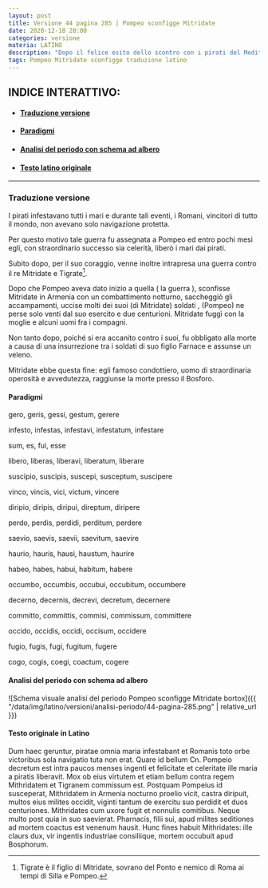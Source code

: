 ```yaml
---
layout: post
title: Versione 44 pagina 285 | Pompeo sconfigge Mitridate
date: 2020-12-18 20:00
categories: versione
materia: LATINO
description: "Dopo il felice esito dello scontro con i pirati del Mediterraneo, Pompeo riceve l' incarico della guerra contro Mitridate, re del Ponto. Versione proveniente dal libro Il mio Latino."
tags: Pompeo Mitridate sconfigge traduzione latino
---
```


<div class="nottoprint" markdown="1">

## INDICE INTERATTIVO:

* #### [Traduzione versione](#tra)
* #### [Paradigmi](#par)
* #### [Analisi del periodo con schema ad albero](#ap)
* #### [Testo latino originale](#tlo)

---

</div>

### Traduzione versione <a name="tra"></a>

I pirati infestavano tutti i mari e durante tali eventi, i Romani, vincitori di tutto il mondo, non avevano solo navigazione protetta. 

Per questo motivo tale guerra fu assegnata a Pompeo ed entro pochi mesi egli,  con  straordinario successo sia celerità, liberò i mari dai pirati. 

Subito dopo, per il suo coraggio, venne inoltre intrapresa una guerra contro il re Mitridate e Tigrate[^1].

Dopo che Pompeo aveva dato inizio a quella ( la guerra ), sconfisse Mitridate in Armenia con un combattimento notturno, saccheggiò gli accampamenti, uccise molti dei suoi (di Mitridate) soldati ,  (Pompeo) ne  perse solo venti dal suo esercito e due centurioni. Mitridate fuggì con la moglie e alcuni uomi fra i compagni. 

Non tanto dopo, poiché si era accanito contro i suoi, fu obbligato alla morte a causa di una insurrezione tra i soldati di suo figlio Farnace e  assunse un veleno. 

Mitridate ebbe questa fine: egli famoso condottiero, uomo di straordinaria operosità e avvedutezza, raggiunse la morte presso il Bosforo.

#### Paradigmi<a name="par"></a>

gero, geris, gessi, gestum, gerere

infesto, infestas, infestavi, infestatum, infestare

sum, es, fui, esse

libero, liberas, liberavi, liberatum, liberare

suscipio, suscipis, suscepi, susceptum, suscipere

vinco, vincis, vici, victum, vincere

diripio, diripis, diripui, direptum, diripere

perdo, perdis, perdidi, perditum, perdere

saevio, saevis, saevii, saevitum, saevire

haurio, hauris, hausi, haustum, haurire

habeo, habes, habui, habitum, habere

occumbo, occumbis, occubui, occubitum, occumbere

decerno, decernis, decrevi, decretum, decernere

committo, committis, commisi, commissum, committere

occido, occidis, occidi, occisum, occidere

fugio, fugis, fugi, fugitum, fugere

cogo, cogis, coegi, coactum, cogere

#### Analisi del periodo con schema ad albero<a name="ap"></a>

![Schema visuale analisi del periodo Pompeo sconfigge Mitridate bortox]({{ "/data/img/latino/versioni/analisi-periodo/44-pagina-285.png" | relative_url }})


#### Testo originale in Latino<a name="tlo"></a>

Dum haec geruntur, piratae omnia maria infestabant et Romanis toto orbe 
victoribus sola navigatio tuta non erat. Quare id bellum Cn. Pompeio 
decretum est intra paucos menses ingenti et felicitate et celeritate ille maria a piratis liberavit. Mox ob eius virtutem et etiam bellum contra regem Mithridatem et Tigranem commissum est. Postquam Pompeius id susceperat, Mithridatem in Armenia nocturno proelio vicit, castra diripuit, multos eius milites occidit, viginti tantum de exercitu suo 
perdidit et duos centuriones. Mithridates cum uxore fugit et nonnulis comitibus. Neque multo post quia in suo saevierat. Pharnacis, filii sui, apud milites seditiones ad mortem coactus est venenum hausit. Hunc fines habuit Mithridates: ille claurs dux, vir ingentis industriae consiliique, mortem occubuit apud Bosphorum.

[^1]: Tigrate è il figlio di Mitridate, sovrano del Ponto e nemico di Roma ai tempi di Silla e Pompeo.
